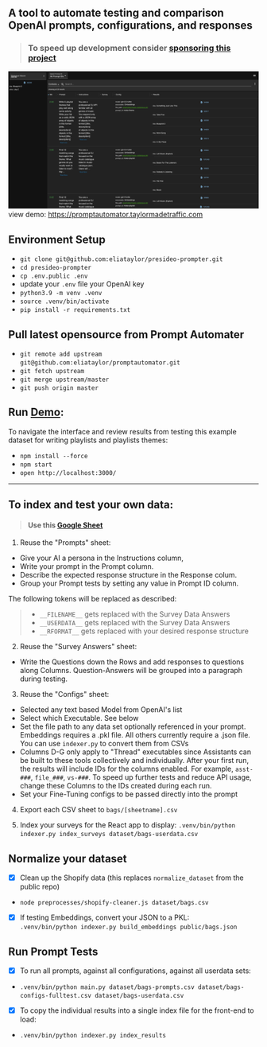 ## A tool to automate testing and comparison OpenAI prompts, configurations, and responses  

> ### To speed up development consider [sponsoring this project](https://github.com/sponsors/eliataylor)

![interface.png](public%2Finterface.png)
view demo: https://promptautomator.taylormadetraffic.com

## Environment Setup 
- `git clone git@github.com:eliataylor/presideo-prompter.git`
- `cd presideo-prompter`
- `cp .env.public .env`
- update your `.env` file your OpenAI key
- `python3.9 -m venv .venv`
- `source .venv/bin/activate`
- `pip install -r requirements.txt`

## Pull latest opensource from Prompt Automater
- `git remote add upstream git@github.com:eliataylor/promptautomator.git`
- `git fetch upstream`
- `git merge upstream/master`
- `git push origin master`

## Run [Demo](https://promptautomator.taylormadetraffic.com):
To navigate the interface and review results from testing this example dataset for writing playlists and playlists themes:
- `npm install --force`
- `npm start`
- `open http://localhost:3000/`

---
## To index and test your own data:

> #### Use this [Google Sheet](https://docs.google.com/spreadsheets/d/1xK9i_Qh_J1kbAMlPSlXf7nrT1HRV3RXzcq_0dmqPgNI/edit#gid=1914178484) 

1. Reuse the "Prompts" sheet:
- Give your AI a persona in the Instructions column, 
- Write your prompt in the Prompt column. 
- Describe the expected response structure in the Response colum.
- Group your Prompt tests by setting any value in Prompt ID column.

The following tokens will be replaced as described:
> - `__FILENAME__` gets replaced with the Survey Data Answers
> - `__USERDATA__` gets replaced with the Survey Data Answers
> - `__RFORMAT__` gets replaced with your desired response structure 

2. Reuse the "Survey Answers" sheet:
- Write the Questions down the Rows and add responses to questions along Columns. Question-Answers will be grouped into a paragraph during testing. 

3. Reuse the "Configs" sheet:
- Selected any text based Model from OpenAI's list
- Select which Executable. See below 
- Set the file path to any data set optionally referenced in your prompt. Embeddings requires a .pkl file. All others currently require a .json file. You can use `indexer.py`  to convert them from CSVs
- Columns D-G only apply to "Thread" executables since Assistants can be built to these tools collectively and individually. After your first run, the results will include IDs for the columns enabled. For example, `asst-###`, `file_###`, `vs-###`. To speed up further tests and reduce API usage, change these Columns to the IDs created during each run. 
- Set your Fine-Tuning configs to be passed directly into the prompt


4. Export each CSV sheet to `bags/[sheetname].csv` 

5. Index your surveys for the React app to display: `.venv/bin/python indexer.py index_surveys dataset/bags-userdata.csv `

## Normalize your dataset
-[x] Clean up the Shopify data (this replaces `normalize_dataset` from the public repo)
- `node preprocesses/shopify-cleaner.js dataset/bags.csv`

-[x] If testing Embeddings, convert your JSON to a PKL:  
`.venv/bin/python indexer.py build_embeddings public/bags.json`

## Run Prompt Tests 
- [x] To run all prompts, against all configurations, against all userdata sets: 
- `.venv/bin/python main.py dataset/bags-prompts.csv dataset/bags-configs-fulltest.csv dataset/bags-userdata.csv`
- [x] To copy the individual results into a single index file for the front-end to load: 
- `.venv/bin/python indexer.py index_results`
